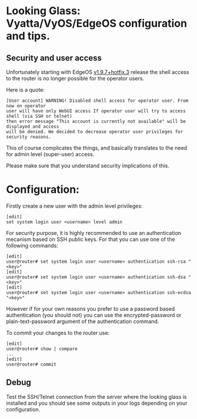 # Looking Glass: Vyatta/VyOS/EdgeOS configuration and tips.

## Security and user access

Unfortunately starting with EdgeOS [v1.9.7+hotfix.3](https://community.ubnt.com/t5/EdgeMAX-Updates-Blog/EdgeMAX-EdgeRouter-software-security-release-v1-9-7-hotfix-3/ba-p/2054117) release the shell access to the router is no longer possible for the operator users.

Here is a quote:
```
[User account] WARNING! Disabled shell access for operator user. From now on operator
user will have only WebUI access If operator user will try to access shell (via SSH or telnet)
then error message "This account is currently not available" will be displayed and access
will be denied. We decided to decrease operator user privileges for security reasons.
```

This of course complicates the things, and basically translates to the need for admin level (super-user) access.

Please make sure that you understand security implications of this.

# Configuration:

Firstly create a new user with the admin level privileges:

```
[edit]
set system login user <username> level admin
```

For security purpose, it is highly recommended to use an authentication mecanism based on SSH public keys. For that you can use one of the following commands:

```
[edit]
user@router# set system login user <username> authentication ssh-rsa "<key>"
[edit]
user@router# set system login user <username> authentication ssh-dsa "<key>"
[edit]
user@router# set system login user <username> authentication ssh-ecdsa "<key>"
```

However if for your own reasons you prefer to use a password based authentication (you should not) you can use the encrypted-password or plain-text-password argument of the authentication command.

To commit your changes to the router use:

```
[edit]
user@router# show | compare
...
[edit]
user@router# commit
```

## Debug

Test the SSH/Telnet connection from the server where the looking glass is
installed and you should see some outputs in your logs depending on your
configuration.
